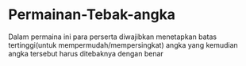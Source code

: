# Permainan-Tebak-angka
Dalam permaina ini para perserta diwajibkan menetapkan batas tertinggi(untuk mempermudah/mempersingkat) angka yang kemudian angka tersebut harus ditebaknya dengan benar
